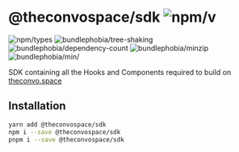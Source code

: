# @theconvospace/sdk ![npm/v](https://badgen.net/npm/v/@theconvospace/sdk)

![npm/types](https://badgen.net/npm/types/@theconvospace/sdk)
![bundlephobia/tree-shaking](https://badgen.net/bundlephobia/tree-shaking/@theconvospace/sdk)
![bundlephobia/dependency-count](https://badgen.net/bundlephobia/dependency-count/@theconvospace/sdk)
![bundlephobia/minzip](https://badgen.net/bundlephobia/minzip/@theconvospace/sdk)
![bundlephobia/min/](https://badgen.net/bundlephobia/min/@theconvospace/sdk)

SDK containing all the Hooks and Components required to build on [theconvo.space](https://theconvo.space)

## Installation

```bash
yarn add @theconvospace/sdk
npm i --save @theconvospace/sdk
pnpm i --save @theconvospace/sdk
```
